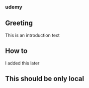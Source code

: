 ### udemy

## Greeting 
This is an introduction text
 
## How to
I added this later

## This should be only local